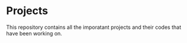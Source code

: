 # Projects
This repository contains all the imporatant projects and their codes that have been working on.
